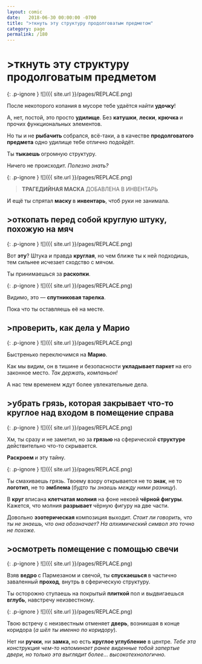 ```yaml
---
layout: comic
date:   2018-06-30 00:00:00 -0700
title: ">ткнуть эту структуру продолговатым предметом"
category: page
permalink: /180
---
```

# >ткнуть эту структуру продолговатым предметом

{: .p-ignore }
![]({{ site.url }}/pages/REPLACE.png)

После некоторого копания в мусоре тебе удаётся найти <strong>удочку</strong>!

А, нет, постой, это просто <strong>удилище</strong>. Без <strong>катушки</strong>, <strong>лески</strong>, <strong>крючка </strong>и прочих функциональных элементов. 

Но ты и не <strong>рыбачить </strong>собрался, всё-таки, а в качестве <strong>продолговатого предмета</strong> одно удилище тебе отлично подойдёт.

Ты <strong>тыкаешь </strong>огромную структуру.

Ничего не происходит. <em>Полезно знать?</em>

{: .p-ignore }
![]({{ site.url }}/pages/REPLACE.png)

<blockquote><strong>ТРАГЕДИЙНАЯ МАСКА</strong> ДОБАВЛЕНА В ИНВЕНТАРЬ</blockquote>

И ещё ты спрятал <strong>маску </strong>в <strong>инвентарь</strong>, чтоб руки не занимала.

## >откопать перед собой круглую штуку, похожую на мяч

{: .p-ignore }
![]({{ site.url }}/pages/REPLACE.png)

Вот <strong>эту</strong>? Штука и правда <strong>круглая</strong>, но чем ближе ты к ней подходишь, тем сильнее исчезает сходство с мячом.

Ты принимаешься за <strong>раскопки</strong>.

{: .p-ignore }
![]({{ site.url }}/pages/REPLACE.png)

Видимо, это — <strong>спутниковая тарелка</strong>.

Пока что ты оставляешь её на месте. 

## >проверить, как дела у Марио

{: .p-ignore }
![]({{ site.url }}/pages/REPLACE.png)

Быстренько переключимся на <strong>Марио</strong>.

Как мы видим, он в тишине и безопасности <strong>укладывает паркет </strong>на его законное место. <em>Так держать, компаньон!</em>

А нас тем временем ждут более увлекательные дела.

## >убрать грязь, которая закрывает что-то круглое над входом в помещение справа

{: .p-ignore }
![]({{ site.url }}/pages/REPLACE.png)

Хм, ты сразу и не заметил, но за <strong>грязью </strong>на сферической <strong>структуре </strong>действительно что-то скрывается.

<strong>Раскроем </strong>и эту тайну.

{: .p-ignore }
![]({{ site.url }}/pages/REPLACE.png)

Ты смахиваешь грязь. Твоему взору открывается не то <strong>знак</strong>, не то <strong>логотип</strong>, не то <strong>эмблема </strong>(<em>будто ты знаешь между ними разницу</em>).

В <strong>круг </strong>вписана <strong>клетчатая молния</strong> на фоне некоей <strong>чёрной фигуры</strong>. Кажется, что молния <strong>разрывает </strong>чёрную фигуру на две части.

Довольно <strong>эзотерическая </strong>композиция выходит. <em>Стоит ли говорить, что ты не знаешь, что она обозначает? На алхимический символ это точно не похоже.</em>

## >осмотреть помещение с помощью свечи

{: .p-ignore }
![]({{ site.url }}/pages/REPLACE.png)

Взяв <strong>ведро </strong>с Пармезаном и свечой, ты <strong>спускаешься </strong>в частично заваленный <strong>проход</strong>, внутрь в сферическую структуру.

Ты осторожно ступаешь на покрытый <strong>плиткой </strong>пол и выдвигаешься <strong>вглубь</strong>, навстречу неизвестному.

{: .p-ignore }
![]({{ site.url }}/pages/REPLACE.png)

Твою встречу с неизвестным отменяет <strong>дверь</strong>, возникшая в конце коридора (<em>а шёл ты именно по коридору</em>).

Нет ни <strong>ручки</strong>, ни <strong>замка, </strong>но есть <strong>круглое углубление</strong> в центре. <em>Тебе эта конструкция чем-то напоминает ранее виденные тобой запертые двери, но только эта выглядит более… высокотехнологично.</em>
